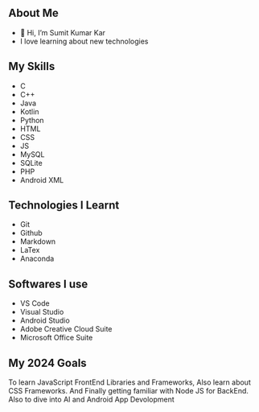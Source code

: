 ## About Me
- 👋 Hi, I’m Sumit Kumar Kar
- I love learning about new technologies

## My Skills
- C 
- C++
- Java
- Kotlin
- Python
- HTML
- CSS
- JS
- MySQL
- SQLite
- PHP
- Android XML

## Technologies I Learnt
- Git
- Github
- Markdown
- LaTex
- Anaconda

## Softwares I use
- VS Code
- Visual Studio
- Android Studio
- Adobe Creative Cloud Suite
- Microsoft Office Suite

## My 2024 Goals
To learn JavaScript FrontEnd Libraries and Frameworks, Also learn about CSS Frameworks. And Finally getting familiar with Node JS for BackEnd. 
Also to dive into AI and Android App Devolopment

<!---
SumitKumarKar01/SumitKumarKar01 is a ✨ special ✨ repository because its `README.md` (this file) appears on your GitHub profile.
You can click the Preview link to take a look at your changes.
--->

